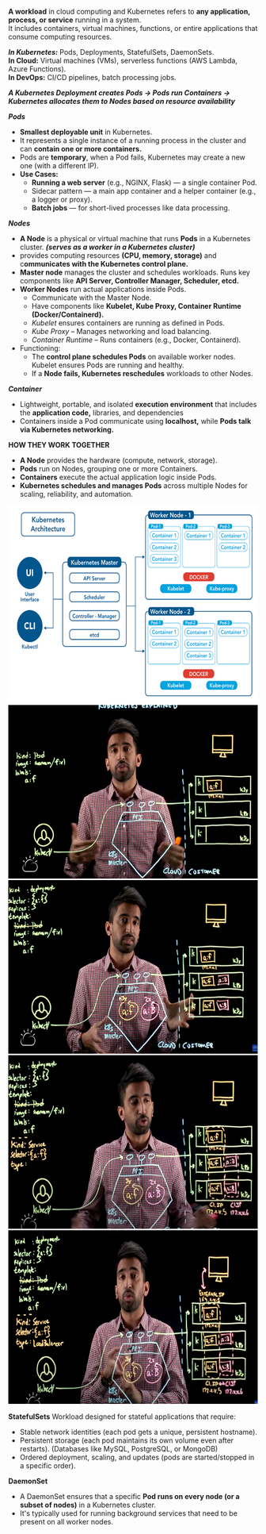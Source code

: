 **A workload** in cloud computing and Kubernetes refers to **any application, process, or service** running in a system.  
It includes containers, virtual machines, functions, or entire applications that consume computing resources.  

***In Kubernetes:*** Pods, Deployments, StatefulSets, DaemonSets.  
**In Cloud:** Virtual machines (VMs), serverless functions (AWS Lambda, Azure Functions).  
**In DevOps:** CI/CD pipelines, batch processing jobs.  

***A Kubernetes Deployment creates Pods → Pods run Containers → Kubernetes allocates them to Nodes based on resource availability***  

***Pods***  
- **Smallest deployable unit** in Kubernetes.  
- It represents a single instance of a running process in the cluster and can **contain one or more containers.**  
- Pods are **temporary**, when a Pod fails, Kubernetes may create a new one (with a different IP).  
- **Use Cases:**  
  - **Running a web server** (e.g., NGINX, Flask) — a single container Pod.  
  - Sidecar pattern — a main app container and a helper container (e.g., a logger or proxy).  
  - **Batch jobs** — for short-lived processes like data processing.  

***Nodes***
- **A Node** is a physical or virtual machine that runs **Pods** in a Kubernetes cluster. ***(serves as a worker in a Kubernetes cluster)***
- provides computing resources **(CPU, memory, storage)** and c**ommunicates with the Kubernetes control plane.**  
- **Master node** manages the cluster and schedules workloads. Runs key components like **API Server, Controller Manager, Scheduler, etcd.**
- **Worker Nodes** run actual applications inside Pods.
    - Communicate with the Master Node.  
    - Have components like **Kubelet, Kube Proxy, Container Runtime (Docker/Containerd).**  
    - *Kubelet* ensures containers are running as defined in Pods.
    - *Kube Proxy* – Manages networking and load balancing.
    -  *Container Runtime* – Runs containers (e.g., Docker, Containerd).  
- Functioning:  
    - The **control plane schedules Pods** on available worker nodes. Kubelet ensures Pods are running and healthy.    
    - If a **Node fails, Kubernetes reschedules** workloads to other Nodes.  

***Container***  
- Lightweight, portable, and isolated **execution environment** that includes the **application code,** libraries, and dependencies  
- Containers inside a Pod communicate using **localhost,** while **Pods talk via Kubernetes networking.**  

**HOW THEY WORK TOGETHER**  
  - **A Node** provides the hardware (compute, network, storage).  
  - **Pods** run on Nodes, grouping one or more Containers.  
  - **Containers** execute the actual application logic inside Pods.  
  - **Kubernetes schedules and manages Pods** across multiple Nodes for scaling, reliability, and automation.


<img src="./Images/Kubernetes-Architecture%20(1).png" height = 400>  

<img src="Images/Screenshot%202025-02-18%20183231.png" height = 350>

<img src="Images/Screenshot%202025-02-18%20183530.png" height = 350>


<img src="Images/Screenshot%202025-02-18%20183733.png" height = 350>


<img src="Images/Screenshot%202025-02-18%20183833.png" height = 350>


**StatefulSets**
Workload designed for stateful applications that require:  
- Stable network identities (each pod gets a unique, persistent hostname).  
- Persistent storage (each pod maintains its own volume even after restarts). (Databases like MySQL, PostgreSQL, or MongoDB)  
- Ordered deployment, scaling, and updates (pods are started/stopped in a specific order).  

**DaemonSet**
- A DaemonSet ensures that a specific **Pod runs on every node (or a subset of nodes)** in a Kubernetes cluster.  
- It's typically used for running background services that need to be present on all worker nodes.
